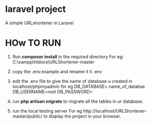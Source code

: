 # laravel project

A simple URLshortener in Laravel

# HOw TO RUN

1. Run
**composer install**
in the required directory
For eg: C:\xampp\htdocs\URLShortener-master

2. copy the .env.example and rename it ti .env

3. edit the .env file to give the name of database u created in localhost/phpmyadmin 
for eg DB_DATABASE= name_of_databse
       DB_USERNAME=root
       DB_PASSWORD=
       
4. run
      **php artisan migrate**
   to migrate all the tables in ur database.

5. run the local testing server
    For eg http://localhost/URLShortener-master/public/
   to display the project in your browser.
   

